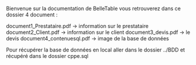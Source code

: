 Bienvenue sur la documentation de BelleTable vous retrouverez dans ce dossier 4 document :

document1_Prestataire.pdf -> information sur le prestataire
document2_Client.pdf -> information sur le client
document3_devis.pdf -> le devis
document4_contenuesql.pdf -> image de la base de données

Pour récupérer la base de données en local aller dans le dossier ../BDD et récupéré dans le dossier cppe.sql


